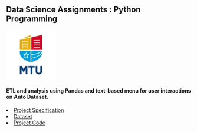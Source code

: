 ## Data Science Assignments : Python Programming
![MTU Logo](/data/MTU_Logo.jpg)
#### ETL and analysis using Pandas and text-based menu for user interactions on Auto Dataset.

<li><a href="https://github.com/bjmcnamee/ETL01/blob/main/COMP8060_ProjectSpecification-1.pdf">Project Specification</a></li>
<li><a href="https://github.com/bjmcnamee/Py_ETL01/blob/main/data/importsAuto.csv">Dataset</a></li>
<li><a href="https://github.com/bjmcnamee/ETL01/blob/main/McNamee_R00207204_Lab8060.py">Project Code</a></li>
